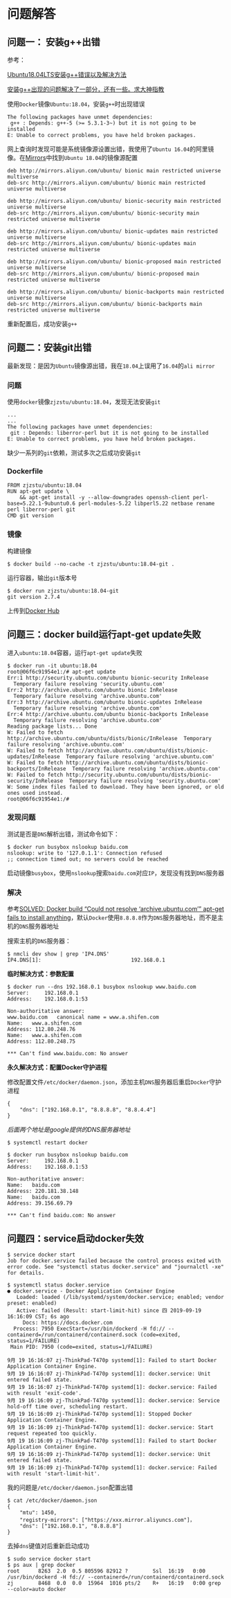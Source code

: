 
# 问题解答

## 问题一： 安装g++出错

参考：

[Ubuntu18.04LTS安装g++错误以及解决方法](http://blog.sina.com.cn/s/blog_64bb0c990102yv3a.html)

[安装g++出现的问题解决了一部分，还有一些。求大神指教](https://forum.ubuntu.org.cn/viewtopic.php?t=465488)

使用`Docker`镜像`Ubuntu:18.04`，安装`g++`时出现错误

```
The following packages have unmet dependencies:
 g++ : Depends: g++-5 (>= 5.3.1-3~) but it is not going to be installed
E: Unable to correct problems, you have held broken packages.
```

网上查询时发现可能是系统镜像源设置出错，我使用了`Ubuntu 16.04`的阿里镜像。在[Mirrors](https://opsx.alibaba.com/mirror)中找到`Ubuntu 18.04`的镜像源配置

```
deb http://mirrors.aliyun.com/ubuntu/ bionic main restricted universe multiverse
deb-src http://mirrors.aliyun.com/ubuntu/ bionic main restricted universe multiverse

deb http://mirrors.aliyun.com/ubuntu/ bionic-security main restricted universe multiverse
deb-src http://mirrors.aliyun.com/ubuntu/ bionic-security main restricted universe multiverse

deb http://mirrors.aliyun.com/ubuntu/ bionic-updates main restricted universe multiverse
deb-src http://mirrors.aliyun.com/ubuntu/ bionic-updates main restricted universe multiverse

deb http://mirrors.aliyun.com/ubuntu/ bionic-proposed main restricted universe multiverse
deb-src http://mirrors.aliyun.com/ubuntu/ bionic-proposed main restricted universe multiverse

deb http://mirrors.aliyun.com/ubuntu/ bionic-backports main restricted universe multiverse
deb-src http://mirrors.aliyun.com/ubuntu/ bionic-backports main restricted universe multiverse
```

重新配置后，成功安装`g++`

## 问题二：安装git出错

最新发现：是因为`Ubuntu`镜像源出错，我在`18.04`上误用了`16.04`的`ali mirror`

### 问题

使用`docker`镜像`zjzstu/ubuntu:18.04`，发现无法安装`git`

```
...
...
The following packages have unmet dependencies:
 git : Depends: liberror-perl but it is not going to be installed
E: Unable to correct problems, you have held broken packages.
```

缺少一系列的`git`依赖，测试多次之后成功安装`git`

### Dockerfile

```
FROM zjzstu/ubuntu:18.04
RUN apt-get update \
	&& apt-get install -y --allow-downgrades openssh-client perl-base=5.22.1-9ubuntu0.6 perl-modules-5.22 libperl5.22 netbase rename perl liberror-perl git
CMD git version 
```

### 镜像

构建镜像

```
$ docker build --no-cache -t zjzstu/ubuntu:18.04-git .
```

运行容器，输出`git`版本号

```
$ docker run zjzstu/ubuntu:18.04-git 
git version 2.7.4
```

上传到[Docker Hub](https://hub.docker.com/r/zjzstu/ubuntu)

## 问题三：docker build运行apt-get update失败

进入`ubuntu:18.04`容器，运行`apt-get update`失败

```
$ docker run -it ubuntu:18.04
root@06f6c91954e1:/# apt-get update
Err:1 http://security.ubuntu.com/ubuntu bionic-security InRelease        
  Temporary failure resolving 'security.ubuntu.com'
Err:2 http://archive.ubuntu.com/ubuntu bionic InRelease                  
  Temporary failure resolving 'archive.ubuntu.com'
Err:3 http://archive.ubuntu.com/ubuntu bionic-updates InRelease
  Temporary failure resolving 'archive.ubuntu.com'
Err:4 http://archive.ubuntu.com/ubuntu bionic-backports InRelease
  Temporary failure resolving 'archive.ubuntu.com'
Reading package lists... Done        
W: Failed to fetch http://archive.ubuntu.com/ubuntu/dists/bionic/InRelease  Temporary failure resolving 'archive.ubuntu.com'
W: Failed to fetch http://archive.ubuntu.com/ubuntu/dists/bionic-updates/InRelease  Temporary failure resolving 'archive.ubuntu.com'
W: Failed to fetch http://archive.ubuntu.com/ubuntu/dists/bionic-backports/InRelease  Temporary failure resolving 'archive.ubuntu.com'
W: Failed to fetch http://security.ubuntu.com/ubuntu/dists/bionic-security/InRelease  Temporary failure resolving 'security.ubuntu.com'
W: Some index files failed to download. They have been ignored, or old ones used instead.
root@06f6c91954e1:/# 
```

### 发现问题

测试是否是`DNS`解析出错，测试命令如下：

``` 
$ docker run busybox nslookup baidu.com
nslookup: write to '127.0.1.1': Connection refused
;; connection timed out; no servers could be reached
```

启动镜像`busybox`，使用`nslookup`搜索`baidu.com`对应`IP`，发现没有找到`DNS`服务器

### 解决

参考[SOLVED: Docker build “Could not resolve ‘archive.ubuntu.com’” apt-get fails to install anything](https://medium.com/@faithfulanere/solved-docker-build-could-not-resolve-archive-ubuntu-com-apt-get-fails-to-install-anything-9ea4dfdcdcf2)，默认`Docker`使用`8.8.8.8`作为`DNS`服务器地址，而不是主机的`DNS`服务器地址

搜索主机的`DNS`服务器：

```
$ nmcli dev show | grep 'IP4.DNS'
IP4.DNS[1]:                             192.168.0.1
```

**临时解决方式：参数配置**

```
$ docker run --dns 192.168.0.1 busybox nslookup www.baidu.com
Server:		192.168.0.1
Address:	192.168.0.1:53

Non-authoritative answer:
www.baidu.com	canonical name = www.a.shifen.com
Name:	www.a.shifen.com
Address: 112.80.248.76
Name:	www.a.shifen.com
Address: 112.80.248.75

*** Can't find www.baidu.com: No answer
```

**永久解决方式：配置Docker守护进程**

修改配置文件`/etc/docker/daemon.json`，添加主机`DNS`服务器后重启`Docker`守护进程

```
{
    "dns": ["192.168.0.1", "8.8.8.8", "8.8.4.4"]
}
```

*后面两个地址是google提供的DNS服务器地址*

```
$ systemctl restart docker

$ docker run busybox nslookup baidu.com
Server:		192.168.0.1
Address:	192.168.0.1:53

Non-authoritative answer:
Name:	baidu.com
Address: 220.181.38.148
Name:	baidu.com
Address: 39.156.69.79

*** Can't find baidu.com: No answer
```

## 问题四：service启动docker失效

```
$ service docker start
Job for docker.service failed because the control process exited with error code. See "systemctl status docker.service" and "journalctl -xe" for details.

$ systemctl status docker.service
● docker.service - Docker Application Container Engine
   Loaded: loaded (/lib/systemd/system/docker.service; enabled; vendor preset: enabled)
   Active: failed (Result: start-limit-hit) since 四 2019-09-19 16:16:09 CST; 6s ago
     Docs: https://docs.docker.com
  Process: 7950 ExecStart=/usr/bin/dockerd -H fd:// --containerd=/run/containerd/containerd.sock (code=exited, status=1/FAILURE)
 Main PID: 7950 (code=exited, status=1/FAILURE)

9月 19 16:16:07 zj-ThinkPad-T470p systemd[1]: Failed to start Docker Application Container Engine.
9月 19 16:16:07 zj-ThinkPad-T470p systemd[1]: docker.service: Unit entered failed state.
9月 19 16:16:07 zj-ThinkPad-T470p systemd[1]: docker.service: Failed with result 'exit-code'.
9月 19 16:16:09 zj-ThinkPad-T470p systemd[1]: docker.service: Service hold-off time over, scheduling restart.
9月 19 16:16:09 zj-ThinkPad-T470p systemd[1]: Stopped Docker Application Container Engine.
9月 19 16:16:09 zj-ThinkPad-T470p systemd[1]: docker.service: Start request repeated too quickly.
9月 19 16:16:09 zj-ThinkPad-T470p systemd[1]: Failed to start Docker Application Container Engine.
9月 19 16:16:09 zj-ThinkPad-T470p systemd[1]: docker.service: Unit entered failed state.
9月 19 16:16:09 zj-ThinkPad-T470p systemd[1]: docker.service: Failed with result 'start-limit-hit'.
```

我的问题是`/etc/docker/daemon.json`配置出错

```
$ cat /etc/docker/daemon.json 
{
    "mtu": 1450,
    "registry-mirrors": ["https://xxx.mirror.aliyuncs.com"]，
    "dns": ["192.168.0.1", "8.8.8.8"]
}
```

去掉`dns`键值对后重新启动成功

```
$ sudo service docker start
$ ps aux | grep docker
root      8263  2.0  0.5 805596 82912 ?        Ssl  16:19   0:00 /usr/bin/dockerd -H fd:// --containerd=/run/containerd/containerd.sock
zj        8468  0.0  0.0  15964  1016 pts/2    R+   16:19   0:00 grep --color=auto docker
```